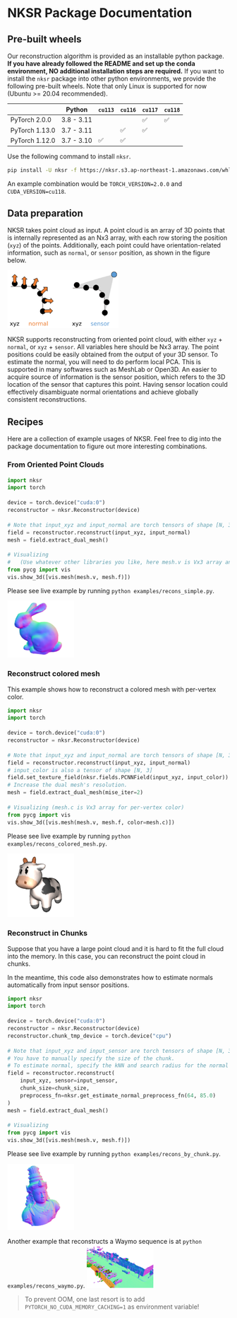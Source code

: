 # NKSR Package Documentation

## Pre-built wheels

Our reconstruction algorithm is provided as an installable python package. **If you have already followed the README and set up the conda environment, NO additional installation steps are required.**
If you want to install the `nksr` package into other python environments, we provide the following pre-built wheels. Note that only Linux is supported for now (Ubuntu >= 20.04 recommended).


|                | Python | `cu113` | `cu116` | `cu117` | `cu118` |
|----------------|---------|---------|---------|---------|---------|
| PyTorch 2.0.0  | 3.8 - 3.11 |       |       | ✅      | ✅      |
| PyTorch 1.13.0 | 3.7 - 3.11 |       | ✅     | ✅      |       |
| PyTorch 1.12.0 | 3.7 - 3.10 | ✅ | ✅ |  |  |

Use the following command to install `nksr`.
```bash
pip install -U nksr -f https://nksr.s3.ap-northeast-1.amazonaws.com/whl/torch-${TORCH_VERSION}%2B${CUDA_VERSION}.html
```

An example combination would be `TORCH_VERSION=2.0.0` and `CUDA_VERSION=cu118`.

## Data preparation

NKSR takes point cloud as input. A point cloud is an array of 3D points that is internally represented as an Nx3 array, with each row storing the position (`xyz`) of the points.
Additionally, each point could have orientation-related information, such as `normal`, or `sensor` position, as shown in the figure below.

<img src="assets/input.svg"  width="50%">

NKSR supports reconstructing from oriented point cloud, with either `xyz` + `normal`, or `xyz` + `sensor`. All variables here should be Nx3 array.
The point positions could be easily obtained from the output of your 3D sensor. To estimate the normal, you will need to do perform local PCA. This is supported in many softwares such as MeshLab or Open3D.
An easier to acquire source of information is the sensor position, which refers to the 3D location of the sensor that captures this point.
Having sensor location could effectively disambiguate normal orientations and achieve globally consistent reconstructions.

## Recipes

Here are a collection of example usages of NKSR. Feel free to dig into the package documentation to figure out more interesting combinations.

### From Oriented Point Clouds

```python
import nksr
import torch

device = torch.device("cuda:0")
reconstructor = nksr.Reconstructor(device)

# Note that input_xyz and input_normal are torch tensors of shape [N, 3] and [N, 3] respectively.
field = reconstructor.reconstruct(input_xyz, input_normal)
mesh = field.extract_dual_mesh()

# Visualizing 
#   (Use whatever other libraries you like, here mesh.v is Vx3 array and mesh.f is Tx3 triangle index array)
from pycg import vis
vis.show_3d([vis.mesh(mesh.v, mesh.f)])
```

Please see live example by running `python examples/recons_simple.py`.

<img src="assets/example_simple.png"  width="30%">

### Reconstruct colored mesh

This example shows how to reconstruct a colored mesh with per-vertex color.

```python
import nksr
import torch

device = torch.device("cuda:0")
reconstructor = nksr.Reconstructor(device)

# Note that input_xyz and input_normal are torch tensors of shape [N, 3] and [N, 3] respectively.
field = reconstructor.reconstruct(input_xyz, input_normal)
# input_color is also a tensor of shape [N, 3]
field.set_texture_field(nksr.fields.PCNNField(input_xyz, input_color))
# Increase the dual mesh's resolution.
mesh = field.extract_dual_mesh(mise_iter=2)

# Visualizing (mesh.c is Vx3 array for per-vertex color)
from pycg import vis
vis.show_3d([vis.mesh(mesh.v, mesh.f, color=mesh.c)])
```

Please see live example by running `python examples/recons_colored_mesh.py`.

<img src="assets/example_spot.png"  width="30%">

### Reconstruct in Chunks

Suppose that you have a large point cloud and it is hard to fit the full cloud into the memory.
In this case, you can reconstruct the point cloud in chunks.

In the meantime, this code also demonstrates how to estimate normals automatically from input sensor positions.

```python
import nksr
import torch

device = torch.device("cuda:0")
reconstructor = nksr.Reconstructor(device)
reconstructor.chunk_tmp_device = torch.device("cpu")

# Note that input_xyz and input_sensor are torch tensors of shape [N, 3] and [N, 3] respectively.
# You have to manually specify the size of the chunk.
# To estimate normal, specify the kNN and search radius for the normal estimator
field = reconstructor.reconstruct(
    input_xyz, sensor=input_sensor,
    chunk_size=chunk_size,
    preprocess_fn=nksr.get_estimate_normal_preprocess_fn(64, 85.0)
)
mesh = field.extract_dual_mesh()

# Visualizing
from pycg import vis
vis.show_3d([vis.mesh(mesh.v, mesh.f)])
```

Please see live example by running `python examples/recons_by_chunk.py`.

<img src="assets/example_buda.png"  width="30%">

Another example that reconstructs a Waymo sequence is at `python examples/recons_waymo.py`.
<img src="assets/example_waymo.png"  width="30%">

> To prevent OOM, one last resort is to add `PYTORCH_NO_CUDA_MEMORY_CACHING=1` as environment variable!
